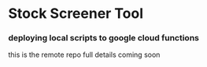 # Stock Screener Tool
### deploying local scripts to google cloud functions

this is the remote repo
full details coming soon